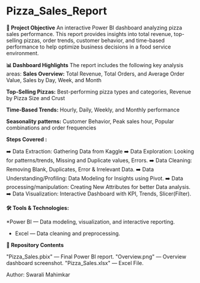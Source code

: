 # Pizza_Sales_Report
**📌 Project Objective**
An interactive Power BI dashboard analyzing pizza sales performance. This report provides insights into total revenue, top-selling pizzas, order trends, customer behavior, and time-based performance to help optimize business decisions in a food service environment.

**📊 Dashboard Highlights**
The report includes the following key analysis areas:
**Sales Overview:** Total Revenue, Total Orders, and Average Order Value, Sales by Day, Week, and Month

**Top-Selling Pizzas:** Best-performing pizza types and categories, Revenue by Pizza Size and Crust

**Time-Based Trends:** Hourly, Daily, Weekly, and Monthly performance

**Seasonality patterns:** Customer Behavior, Peak sales hour, Popular combinations and order frequencies

**Steps Covered :**

➡️ Data Extraction: Gathering Data from Kaggle
➡️ Data Exploration: Looking for patterns/trends, Missing and Duplicate values, Errors.
➡️ Data Cleaning: Removing Blank, Duplicates, Error & Irrelevant Data.
➡️ Data Understanding/Profiling: Data Modeling for Insights using Pivot.
➡️ Data processing/manipulation: Creating New Attributes for better Data analysis.
➡️ Data Visualization: Interactive Dashboard with KPI, Trends, Slicer(Filter).

**🛠 Tools & Technologies:**

*Power BI — Data modeling, visualization, and interactive reporting.
  - Excel — Data cleaning and preprocessing.

**📂 Repository Contents**

"Pizza_Sales.pbix" — Final Power BI report.
"Overview.png" — Overview dashboard screenshot.
"Pizza_Sales.xlsx" — Excel File.

Author: Swarali Mahimkar
